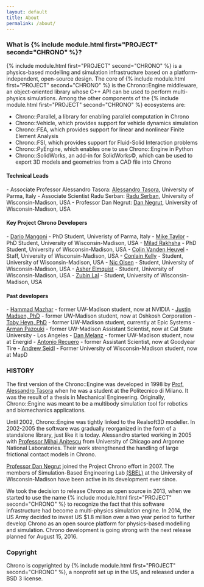 ```yaml
---
layout: default
title: About
permalink: /about/
---
```



<h3>What is {% include module.html first="PROJECT" second="CHRONO" %}?</h3>

{% include module.html first="PROJECT" second="CHRONO" %} is a physics-based modelling and simulation infrastructure based on a platform-independent, open-source design. 
The core of {% include module.html first="PROJECT" second="CHRONO" %} is the Chrono::Engine middleware, an object-oriented library whose C++ API can be used to perform multi-physics simulations. 
Among the other components of the {% include module.html first="PROJECT" second="CHRONO" %} ecosystems are: 

- Chrono::Parallel, a library for enabling parallel computation in Chrono
- Chrono::Vehicle, which provides support for vehicle dynamics simulation
- Chrono::FEA, which provides support for linear and nonlinear Finite Element Analysis
- Chrono::FSI, which provides support for Fluid-Solid Interaction problems
- Chrono::PyEngine, which enables one to use Chrono::Engine in Python
- Chrono::SolidWorks, an add-in for SolidWorks&copy;, which can be used to export 3D models and geometries from a  CAD file into Chrono


<h4>Technical Leads</h4>
- Associate Professor Alessandro Tasora: <a href="http://dynamics.eng.unipr.it/tasora">Alessandro Tasora</a>, University of Parma, Italy
- Associate Scientist Radu Serban: <a href="http://sbel.wisc.edu/People/">Radu Serban</a>, University of Wisconsin-Madison, USA
- Professor Dan Negrut: <a href="http://homepages.cae.wisc.edu/~negrut/">Dan Negrut</a>, University of Wisconsin-Madison, USA


<h4>Key Project Chrono Developers</h4>
- <a href="http://sbel.wisc.edu/People/">Dario Mangoni</a> - PhD Student, Univeristy of Parma, Italy
- <a href="http://sbel.wisc.edu/People/">Mike Taylor</a> - PhD Student, University of Wisconsin-Madison, USA
- <a href="http://sbel.wisc.edu/People/">Milad Rakhsha</a> - PhD Student, University of Wisconsin-Madison, USA
- <a href="http://sbel.wisc.edu/People/">Colin Vanden Heuvel</a> - Staff, University of Wisconsin-Madison, USA
- <a href="http://sbel.wisc.edu/People/">Conlain Kelly</a> - Student, University of Wisconsin-Madison, USA
- <a href="http://sbel.wisc.edu/People/">Nic Olsen</a> - Student, University of Wisconsin-Madison, USA
- <a href="http://sbel.wisc.edu/People/">Asher Elmquist</a> - Student, University of Wisconsin-Madison, USA
- <a href="http://sbel.wisc.edu/People/">Zubin Lal</a> - Student, University of Wisconsin-Madison, USA


<h4>Past developers</h4>
- <a href="http://hamelot.co.uk/">Hammad Mazhar</a> - former UW-Madison student, now at NVIDIA
- <a href="http://sbel.wisc.edu/People/madsen/sbel.html ">Justin Madsen, PhD</a> - former UW-Madison student, now at Oshkosh Corporation
- <a href="http://sbel.wisc.edu/People/heyn/index.htm ">Toby Heyn, PhD</a> - former UW-Madison student, currently at Epic Systems
- <a href="http://sbel.wisc.edu/People/">Arman Pazouki</a> - former UW-Madison Assistant Scientist, now at Cal State University - Los Angeles
- <a href="http://melanz.us/ ">Dan Melanz</a> - former UW-Madison student, now at Energid
- <a href="http://sbel.wisc.edu/People/">Antonio Recuero</a> - former Assistant Scientist, now at Goodyear Tire
- <a href="https://andrewseidl.com/">Andrew Seidl</a> - Former University of Wisconsin-Madison student, now at MapD


### HISTORY

The first version of the Chrono::Engine was developed in 1998 by [Prof. Alessandro Tasora](http://dynamics.eng.unipr.it/tasora) when he was a student at the Politecnico di Milano. It was the result of a thesis in Mechanical Engineering. Originally, Chrono::Engine was meant to be a multibody simulation tool for robotics and biomechanics applications.


Until 2002, Chrono::Engine was tightly linked to the Realsoft3D modeller. In 2002-2005 the software was gradually reorganized in the form of a standalone library, just like it is today. Alessandro started working in 2005 with [Professor Mihai Anitescu](http://www.mcs.anl.gov/~anitescu/) from University of Chicago and Argonne National Laboratories. Their work strengthened the handling of large frictional contact models in Chrono. 

[Professor Dan Negrut](http://homepages.cae.wisc.edu/~negrut/index.htm) joined the Project Chrono effort in 2007. The members of Simulation-Based Engineering Lab [\(SBEL\)](http://sbel.wisc.edu) at the University of Wisconsin-Madison have been active in its development ever since. 

We took the decision to release Chrono as open source in 2013, when we started to use the name {% include module.html first="PROJECT" second="CHRONO" %} to recognize the fact that this software infrastructure had become a multi-physics simulation engine. In 2014, the US Army decided to invest US $1.8 million over a two year period to further develop Chrono as an open source platform for physics-based modelling and simulation. Chrono development is going strong with the next release planned for August 15, 2016. 

### Copyright
Chrono is copyrighted by {% include module.html first="PROJECT" second="CHRONO" %}, a nonprofit set up in the US, and released under a BSD 3 license. 

